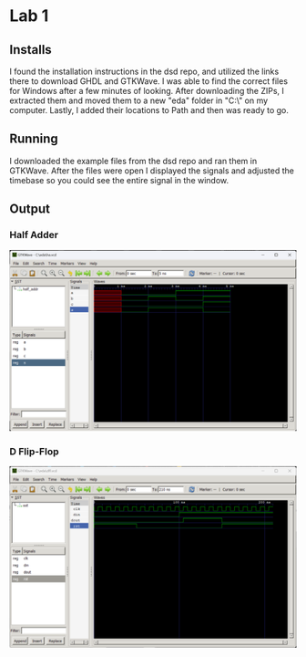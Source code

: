 # Lab 1

## Installs
I found the installation instructions in the dsd repo, and utilized the links there to download GHDL and GTKWave. I was able to find the correct files for Windows after a few minutes of looking. After downloading the ZIPs, I extracted them and moved them to a new "eda" folder in "C:\\" on my computer. Lastly, I added their locations to Path and then was ready to go.

## Running
I downloaded the example files from the dsd repo and ran them in GTKWave. After the files were open I displayed the signals and adjusted the timebase so you could see the entire signal in the window.

## Output
### Half Adder
![Half Adder](half_adder.png)
### D Flip-Flop
![D Flip-Flop](d_flip-flop.png)
